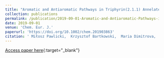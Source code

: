 ```yaml
---
title: "Aromatic and Antiaromatic Pathways in Triphyrin(2.1.1) Annelated with Benzo[b]heterocycles"
collection: publications
permalink: /publication/2019-09-01-Aromatic-and-Antiaromatic-Pathways-in-Triphyrin211-Annelated-with-Benzoheterocycles
date: 2019-09-01
venue: 'Chem. Eur. J.'
paperurl: 'https://doi.org/10.1002/chem.201903863'
citation: ' Miłosz Pawlicki,  Krzysztof Bartkowski,  Maria Dimitrova,  Piotr Chmielewski,  Dage Sundholm, &quot;Aromatic and Antiaromatic Pathways in Triphyrin(2.1.1) Annelated with Benzo[b]heterocycles.&quot; Chem. Eur. J., 2019.'
---
```

[Access paper here](https://doi.org/10.1002/chem.201903863){:target="_blank"}
